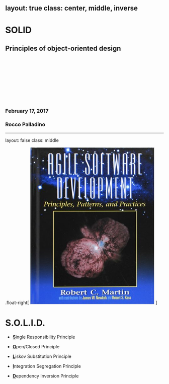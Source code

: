 layout: true
class: center, middle, inverse
---

# SOLID

## Principles of object-oriented design

<br><br><br><br><br><br><br><br>
### February 17, 2017
### Rocco Palladino

---
layout: false
class: middle

.float-right[
![Agile Software Development (book)](images/ppp.jpg)
]


# S.O.L.I.D.

- <b><u>S</u></b>ingle Responsibility Principle

- <b><u>O</u></b>pen/Closed Principle

- <b><u>L</u></b>iskov Substitution Principle

- <b><u>I</u></b>ntegration Segregation Principle

- <b><u>D</u></b>ependency Inversion Principle
